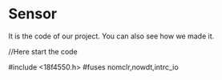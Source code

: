 # Sensor
It is the code of our project. You can also see how we made it.

//Here start the code

#include <18f4550.h>
#fuses nomclr,nowdt,intrc_io


#

#

#
